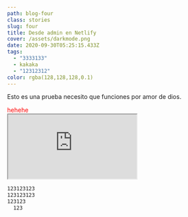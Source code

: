 ```yaml
---
path: blog-four
class: stories
slug: four
title: Desde admin en Netlify
cover: /assets/darkmode.png
date: 2020-09-30T05:25:15.433Z
tags:
  - "3333133"
  - kakaka
  - "12312312"
color: rgba(128,128,128,0.1)
---
```

Esto es una prueba necesito que funciones por amor de dios.

<div style="color:red;">hehehe</div>

<iframe src="https://www.baidu.com/"></iframe>

```css
123123123
123123123
123123
  123
```